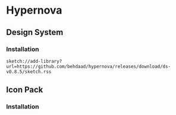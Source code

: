# Hypernova
## Design System 
### Installation
`sketch://add-library?url=https://github.com/behdaad/hypernova/releases/download/ds-v0.8.5/sketch.rss`

## Icon Pack
### Installation
<!-- hypernova design system v0.8.5 and icon pack v1.0.0 -->
